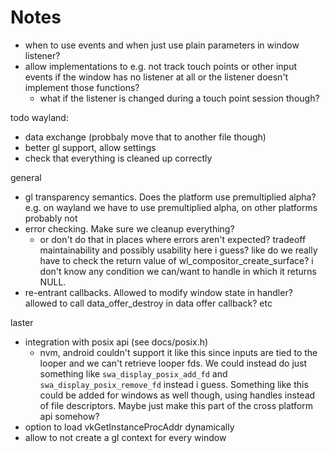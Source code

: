 Notes
=====

- when to use events and when just use plain parameters in window listener?
- allow implementations to e.g. not track touch points or other input events
  if the window has no listener at all or the listener doesn't implement
  those functions?
  	- what if the listener is changed during a touch point session though?

todo wayland:

- data exchange (probbaly move that to another file though)
- better gl support, allow settings
- check that everything is cleaned up correctly

general

- gl transparency semantics. Does the platform use premultiplied alpha?
  e.g. on wayland we have to use premultiplied alpha, on other platforms
  probably not
- error checking. Make sure we cleanup everything?
	- or don't do that in places where errors aren't expected?
	  tradeoff maintainability and possibly usability here i guess?
	  like do we really have to check the return value of
	  wl_compositor_create_surface? i don't know any condition we can/want
	  to handle in which it returns NULL.
- re-entrant callbacks. Allowed to modify window state in handler?
  allowed to call data_offer_destroy in data offer callback?
  etc

laster

- integration with posix api (see docs/posix.h)
	- nvm, android couldn't support it like this since inputs are tied
	  to the looper and we can't retrieve looper fds.
	  We could instead do just something like `swa_display_posix_add_fd`
	  and `swa_display_posix_remove_fd` instead i guess.
	  Something like this could be added for windows as well though,
	  using handles instead of file descriptors. Maybe just make this
	  part of the cross platform api somehow?
- option to load vkGetInstanceProcAddr dynamically
- allow to not create a gl context for every window
